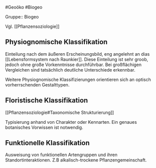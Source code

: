 #Geoöko #Biogeo 

Gruppe:: Biogeo

Vgl. [[Pflanzensoziologie]]

## Physiognomische Klassifikation

Einteilung nach  dem äußeren Erscheinungsbild, eng angelehnt an dias [[Lebensformsystem nach Raunkier]]. Diese Einteilung ist sehr groob, jedoch ohne große Vorkenntnisse durchführbar. Bei großflächigen Vergleichen sind tatsächlich deutliche Unterschiede erkennbar.

Weitere Physiognomische Klassifizierungen orientieren sich an optisch vorherrschenden Gestalttypen. 

## Floristische Klassifikation

[[Pflanzensoziologie#Taxonomische Strukturierung]]

Typisierung anhand von Charakter oder Kennarten. Ein genaues botanisches Vorwissen ist notwendig.

## Funktionelle Klassifikation

Ausweisung von funktionellen Artengruppen und ihren Standortinteraktionen. Z.B alkalisch-trockene Pflanzengemeinschaft.